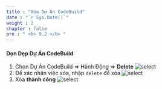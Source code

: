 ```yaml
---
title : "Xóa Dự Án CodeBuild"
date : "`r Sys.Date()`"
weight : 2
chapter : false
pre : " <b> 9.2 </b> "
---
```


#### Dọn Dẹp Dự Án CodeBuild

1. Chọn Dự Án CodeBuild => Hành Động => **Delete** ![select](/images/8-clean-up/2-delete-codebuild/cb-delete%20(1).jpg?width=60pc)
2. Để xác nhận việc xóa, nhập ```delete``` để xóa ![select](/images/8-clean-up/2-delete-codebuild/cb-delete%20(2).jpg?width=60pc)
3. Xóa **thành công** ![select](/images/8-clean-up/2-delete-codebuild/cb-delete%20(3).jpg?width=60pc)
